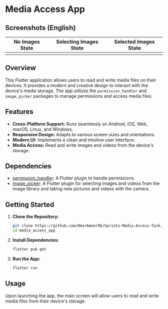 # Media Access App

## Screenshots (English)

| No Images State | Selecting Images State | Selected Images State |
| --------------- | ---------------------- | --------------------- |
| <img src=""/>   | <img src=""/>          | <img src=""/>         |

## Overview

This Flutter application allows users to read and write media files on their devices. It provides a modern and creative design to interact with the device's media storage. The app utilizes the `permission_handler` and `image_picker` packages to manage permissions and access media files.

## Features

- **Cross-Platform Support:** Runs seamlessly on Android, iOS, Web, macOS, Linux, and Windows.
- **Responsive Design:** Adapts to various screen sizes and orientations.
- **Modern UI:** Implements a clean and intuitive user interface.
- **Media Access:** Read and write images and videos from the device's storage.

## Dependencies

- [permission_handler](https://pub.dev/packages/permission_handler): A Flutter plugin to handle permissions.
- [image_picker](https://pub.dev/packages/image_picker): A Flutter plugin for selecting images and videos from the image library and taking new pictures and videos with the camera.

## Getting Started

1. **Clone the Repository:**

   ```bash
   git clone https://github.com/OmarAmeer96/Sprints-Media-Access-Task.git
   cd media_access_app
   ```

2. **Install Dependencies:**

   ```bash
   flutter pub get
   ```

3. **Run the App:**

   ```bash
   flutter run
   ```

## Usage

Upon launching the app, the main screen will allow users to read and write media files from their device's storage.
